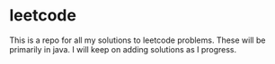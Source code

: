 # leetcode
This is a repo for all my solutions to leetcode problems. These will be primarily in java. I will keep on adding solutions as I progress.
